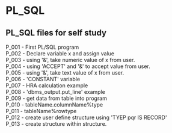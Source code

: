 # PL_SQL

## PL_SQL files for self study


P_001 - First PL/SQL program  
P_002 - Declare variable x and assign value  
P_003 - using '&', take numeric value of x from user.  
P_004 - using 'ACCEPT' and '&' to accept value from user.  
P_005 - using '&', take text value of x from user.  
P_006 - 'CONSTANT' variable  
P_007 - HRA calculation example  
P_008 - 'dbms_output.put_line' example  
P_009 - get data from table into program  
P_010 - tableName.columnName%type   
P_011 - tableName%rowtype  
P_012 - create user define structure using 'TYEP pqr IS RECORD'  
P_013 - create structure within structure.  


  
